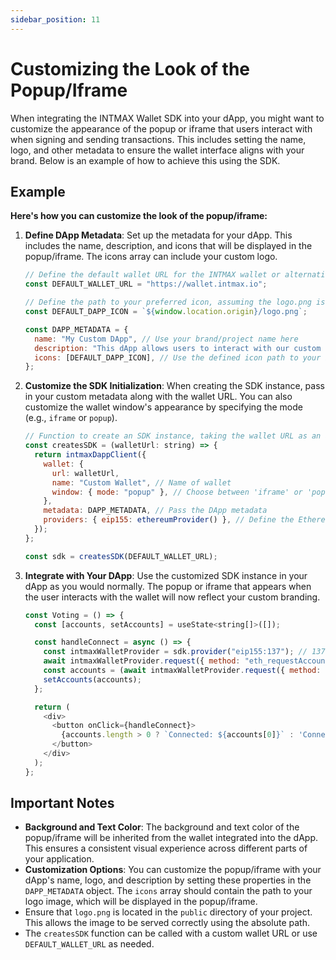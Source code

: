 ```yaml
---
sidebar_position: 11
---
```


# Customizing the Look of the Popup/Iframe

When integrating the INTMAX Wallet SDK into your dApp, you might want to customize the appearance of the popup or iframe that users interact with when signing and sending transactions. This includes setting the name, logo, and other metadata to ensure the wallet interface aligns with your brand. Below is an example of how to achieve this using the SDK.

## Example

**Here's how you can customize the look of the popup/iframe:**

1. **Define DApp Metadata**: Set up the metadata for your dApp. This includes the name, description, and icons that will be displayed in the popup/iframe. The icons array can include your custom logo.

   ```javascript
   // Define the default wallet URL for the INTMAX wallet or alternative wallet
   const DEFAULT_WALLET_URL = "https://wallet.intmax.io";

   // Define the path to your preferred icon, assuming the logo.png is in the public folder
   const DEFAULT_DAPP_ICON = `${window.location.origin}/logo.png`;

   const DAPP_METADATA = {
     name: "My Custom DApp", // Use your brand/project name here
     description: "This dApp allows users to interact with our custom smart contract.", // Use an appropriate description here
     icons: [DEFAULT_DAPP_ICON], // Use the defined icon path to your icon or logo here
   };
   ```

2. **Customize the SDK Initialization**: When creating the SDK instance, pass in your custom metadata along with the wallet URL. You can also customize the wallet window's appearance by specifying the mode (e.g., `iframe` or `popup`).

   ```javascript
   // Function to create an SDK instance, taking the wallet URL as an argument
   const createsSDK = (walletUrl: string) => {
     return intmaxDappClient({
       wallet: {
         url: walletUrl,
         name: "Custom Wallet", // Name of wallet
         window: { mode: "popup" }, // Choose between 'iframe' or 'popup'
       },
       metadata: DAPP_METADATA, // Pass the DApp metadata
       providers: { eip155: ethereumProvider() }, // Define the Ethereum provider
     });
   };

   const sdk = createsSDK(DEFAULT_WALLET_URL);
   ```

3. **Integrate with Your DApp**: Use the customized SDK instance in your dApp as you would normally. The popup or iframe that appears when the user interacts with the wallet will now reflect your custom branding.

   ```javascript
   const Voting = () => {
     const [accounts, setAccounts] = useState<string[]>([]);

     const handleConnect = async () => {
       const intmaxWalletProvider = sdk.provider("eip155:137"); // 137 is Polygon mainnet network, change to network of choice
       await intmaxWalletProvider.request({ method: "eth_requestAccounts", params: [] });
       const accounts = (await intmaxWalletProvider.request({ method: "eth_accounts", params: [] })) as string[];
       setAccounts(accounts);
     };

     return (
       <div>
         <button onClick={handleConnect}>
           {accounts.length > 0 ? `Connected: ${accounts[0]}` : 'Connect Wallet'}
         </button>
       </div>
     );
   };
   ```

## Important Notes

- **Background and Text Color**: The background and text color of the popup/iframe will be inherited from the wallet integrated into the dApp. This ensures a consistent visual experience across different parts of your application.
- **Customization Options**: You can customize the popup/iframe with your dApp's name, logo, and description by setting these properties in the `DAPP_METADATA` object. The `icons` array should contain the path to your logo image, which will be displayed in the popup/iframe.
- Ensure that `logo.png` is located in the `public` directory of your project. This allows the image to be served correctly using the absolute path.
- The `createsSDK` function can be called with a custom wallet URL or use `DEFAULT_WALLET_URL` as needed.
